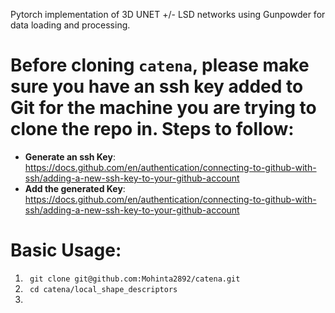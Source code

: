 Pytorch implementation of 3D UNET +/- LSD networks using Gunpowder for data loading and processing.

# Before cloning ```catena```, please make sure you have an ssh key added to Git for the machine you are trying to clone the repo in. Steps to follow:
- **Generate an ssh Key**: https://docs.github.com/en/authentication/connecting-to-github-with-ssh/adding-a-new-ssh-key-to-your-github-account
- **Add the generated Key**: https://docs.github.com/en/authentication/connecting-to-github-with-ssh/adding-a-new-ssh-key-to-your-github-account
  

# Basic Usage:
1. ``` git clone git@github.com:Mohinta2892/catena.git```
2. ``` cd catena/local_shape_descriptors```
3.  

   
